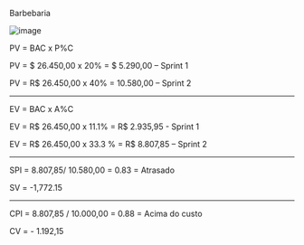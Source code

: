 Barbebaria

![image](https://user-images.githubusercontent.com/65553779/198148633-c4c16bbe-d2e5-4e80-aa56-b460a71d43f6.png)

PV = BAC x P%C

PV = $ 26.450,00 x 20% = $ 5.290,00 – Sprint 1

PV = R$ 26.450,00 x 40% = 10.580,00 – Sprint 2

-----------------------------------------------------------

EV = BAC x A%C

EV = R$ 26.450,00 x 11.1% = R$ 2.935,95 -  Sprint 1

EV = R$ 26.450,00 x 33.3 % = R$ 8.807,85 – Sprint 2

-----------------------------------------------------------

SPI = 8.807,85/ 10.580,00 =  0.83 = Atrasado

SV = -1,772.15

-----------------------------------------------------------

CPI = 8.807,85 / 10.000,00 = 0.88 = Acima do custo

CV = - 1.192,15
